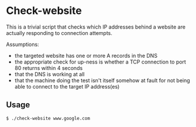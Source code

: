 Check-website
=============

This is a trivial script that checks which IP addresses behind a website
are actually responding to connection attempts.

Assumptions:

* the targeted website has one or more A records in the DNS
* the appropriate check for up-ness is whether a TCP connection to port 80
  returns within 4 seconds
* that the DNS is working at all
* that the machine doing the test isn't itself somehow at fault for
  not being able to connect to the target IP address(es)

Usage
-----

    $ ./check-website www.google.com

